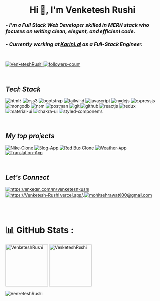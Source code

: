 <!----------------------------------- Heading Section ------------------------------------>
<h1 align="center">
    Hi
    👋, 
    I'm Venketesh Rushi
<!--     <img src="https://camo.githubusercontent.com/d3359cb00ab0b5ed8f2e1fe3fceb4fbaf3b614340f8c0db99c17b9f50b351770/68747470733a2f2f656d6f6a69732e736c61636b6d6f6a69732e636f6d2f656d6f6a69732f696d616765732f313533313834393433302f343234362f626c6f622d73756e676c61737365732e6769663f31353331383439343330" width="35"> -->
</h1>



<!----------------------------------- About Section ------------------------------------>

<h3>
    <i>- I'm a Full Stack Web Developer skilled in MERN stack who focuses on writing clean, elegant, and efficient code.</i>
</h3>

<h3>
    <i>- Currently working at <a href="https://www.karini.ai/" target="_blank" rel="nofollow">Karini.ai</a> as a Full-Stack Engineer.</i>
</h3>
<br>



<!----------------------------------- Profile View Section ------------------------------------>

<p align="left">
    <a href="https://github.com/VenketeshRushi">
        <img src="https://komarev.com/ghpvc/?username=VenketeshRushi&label=Profile%20views&color=0e75b6&style=flat" alt="VenketeshRushi" />
    </a>
    <a href="https://github.com/VenketeshRushi">
        <img src="https://img.shields.io/github/followers/VenketeshRushi?label=Followers&style=social" alt="followers-count">
    </a>
</p>
<br>



<!----------------------------------- Tech Stack Section ------------------------------------>

<h2><i>Tech Stack</i></h2>
<p>
    <img src="https://img.shields.io/badge/HTML5-E34F26?style=for-the-badge&logo=html5&logoColor=white" alt="html5" />
    <img src="https://img.shields.io/badge/CSS3-1572B6?style=for-the-badge&logo=css3&logoColor=white" alt="css3" />
    <img src="https://img.shields.io/badge/Bootstrap-563D7C?style=for-the-badge&logo=bootstrap&logoColor=white" alt="bootstrap" />
    <img src="https://img.shields.io/badge/Tailwind_CSS-38B2AC?style=for-the-badge&logo=tailwind-css&logoColor=white" alt="tailwind" />
    <img src="https://img.shields.io/badge/JavaScript-323330?style=for-the-badge&logo=javascript&logoColor=F7DF1E" alt="javascript" />
    <img src="https://img.shields.io/badge/Node.js-339933?style=for-the-badge&logo=nodedotjs&logoColor=white" alt="nodejs" />
    <img src="https://img.shields.io/badge/Express.js-000000?style=for-the-badge&logo=express&logoColor=white" alt="expressjs" />
    <img src="https://img.shields.io/badge/MongoDB-4EA94B?style=for-the-badge&logo=mongodb&logoColor=white" alt="mongodb" />
    <img src="https://img.shields.io/badge/npm-CB3837?style=for-the-badge&logo=npm&logoColor=white" alt="npm" />
    <img src="https://img.shields.io/badge/Postman-FF6C37?style=for-the-badge&logo=Postman&logoColor=white" alt="postman" />
    <img src="https://img.shields.io/badge/Git-f44d27?style=for-the-badge&logo=git&logoColor=white" alt="git" />
    <img src="https://img.shields.io/badge/GitHub-100000?style=for-the-badge&logo=github&logoColor=white" alt="github" />
    <img src="https://img.shields.io/badge/React-20232A?style=for-the-badge&logo=react&logoColor=61DAFB" alt="reactjs" />
    <img src="https://img.shields.io/badge/Redux-593D88?style=for-the-badge&logo=redux&logoColor=white" alt="redux" />
    <img src="https://img.shields.io/badge/Material%20UI-007FFF?style=for-the-badge&logo=mui&logoColor=white" alt="material-ui" />
    <img src="https://img.shields.io/badge/Chakra%20UI-3bc7bd?style=for-the-badge&logo=chakraui&logoColor=white" alt="chakra-ui" />
    <img src="https://img.shields.io/badge/styled--components-DB7093?style=for-the-badge&logo=styled-components&logoColor=white" alt="styled-components" />
</p>
<br>

<!----------------------------------- Project Section ------------------------------------>

<h2><i>My top projects</i></h2>


<p align="left">
    <a href="https://github.com/VenketeshRushi/ecom-client" target="blank">
        <img src="https://img.shields.io/static/v1?style=for-the-badge&message=Nike Clone&color=000000&logo=Nike&logoColor=FFFFFF&label=" alt="Nike-Clone" />
    </a>
    <a href="https://github.com/VenketeshRushi/Blog-app" target="blank">
        <img src="https://img.shields.io/static/v1?style=for-the-badge&message=Blog App&color=1a78f4&logo=tmux&logoColor=FFFFFF&label=" alt="Blog-App" />
    </a>
    <a href="https://64c8934c58159a3cd96ff9cf--rococo-biscuit-257cba.netlify.app/" target="blank">
        <img src="https://img.shields.io/static/v1?style=for-the-badge&message=Blue Bus&color=7A1FA2&logo=foodpanda&logoColor=FFFFFF&label=" alt="Red Bus Clone" />
    </a>
    <a href="https://github.com/VenketeshRushi/SoCloudy-WeatherApp" target="blank">
        <img src="https://img.shields.io/static/v1?style=for-the-badge&message=Weather App&color=FD3A5C&logo=hotjar&logoColor=FFFFFF&label=" alt="Weather-App" />
    </a>
    <a href="https://github.com/VenketeshRushi/TranslatorApp" target="blank">
        <img src="https://img.shields.io/static/v1?style=for-the-badge&message=Translation App&color=840010&logo=Signal&logoColor=FFFFFF&label=" alt="Translation-App" />
    </a>
<!--     <a href="https://github.com/IamSanjayGupta/dazzling-measure-5625" target="blank">
        <img src="https://img.shields.io/static/v1?style=for-the-badge&message=TMetric Clone ( Time Tracking App )      &color=7A1FA2&logo=foodpanda&logoColor=FFFFFF&label=" alt="Time Tracking App" />
    </a> -->
</p>
<br>

<!----------------------------------- Social Media Links Section ------------------------------------>

<h2><i>Let's Connect</i></h2>


<p align="left">
    <a href="https://www.linkedin.com/in/venketesh-rushi-423722236/">
        <img align="center" src="https://img.shields.io/badge/LinkedIn-0077B5?style=for-the-badge&logo=linkedin&logoColor=white" alt="https://linkedin.com/in/VenketeshRushi" />
    </a>
    <a href="https://venketeshrushi.github.io/Portfolio/">
        <img align="center" src="https://img.shields.io/badge/Portfolio-18A303?style=for-the-badge&logo=ionic&logoColor=white" alt="https://Venketesh-Rushi.vercel.app/" />
    </a>
    <a title="rushivenketsh@gmail.com" href="mailto:rushivenketesh@gmail.com">
        <img align="center" src="https://img.shields.io/badge/Gmail-D14836?style=for-the-badge&logo=gmail&logoColor=white" alt="mohitsehrawat000@gmail.com" />
    </a>
</p>
<br></br>


# 📊 GitHub Stats :

<p >
    <img align="center" src="https://github-readme-stats.vercel.app/api?username=VenketeshRushi&show_icons=true&include_all_commits=true&count_private=true&hide=issues,contribs&border_radius=0&locale=en&theme=dark" alt="VenketeshRushi" height="139"/>
    <img align="center" src="https://github-readme-stats.vercel.app/api/top-langs/?username=VenketeshRushi&layout=compact&hide=Shell&border_radius=0&theme=dark" alt="VenketeshRushi" height="139" />
</p>

<p><img align="center" src="https://github-readme-streak-stats.herokuapp.com/?user=VenketeshRushi&theme=dark" alt="VenketeshRushi" /></p>
<br>
